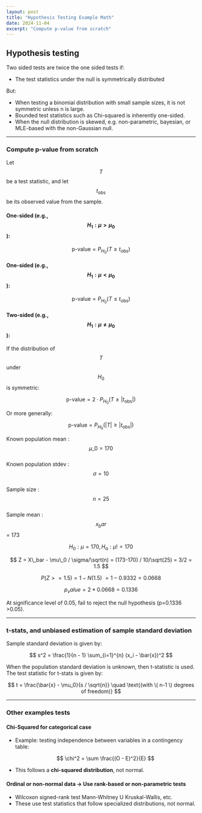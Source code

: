 ```yaml
---
layout: post
title: "Hypothesis Testing Example Math"
date: 2024-11-04
excerpt: "Compute p-value from scratch"
---
```


## Hypothesis testing

Two sided tests are twice the one sided tests if:
- The test statistics under the null is symmetrically distributed

But:
- When testing a binomial distribution with small sample sizes, it is not symmetric unless n is large. 
- Bounded test statistics such as Chi-squared is inherently one-sided.
- When the null distribution is skewed, e.g. non-parametric, bayesian, or MLE-based with the non-Gaussian null.

---

### Compute p-value from scratch

Let $$ T $$ be a test statistic, and let $$ t_{\text{obs}} $$ be its observed value from the sample.  

#### One-sided (e.g., $$ H_1: \mu > \mu_0 $$):

$$
\text{p-value} = P_{H_0}(T \geq t_{\text{obs}})
$$

#### One-sided (e.g., $$ H_1: \mu < \mu_0 $$):

$$
\text{p-value} = P_{H_0}(T \leq t_{\text{obs}})
$$

#### Two-sided (e.g., $$ H_1: \mu \neq \mu_0 $$):

If the distribution of $$ T $$ under $$ H_0 $$ is symmetric:

$$
\text{p-value} = 2 \cdot P_{H_0}(T \geq |t_{\text{obs}}|)
$$

Or more generally:

$$
\text{p-value} = P_{H_0}(|T| \geq |t_{\text{obs}}|)
$$  
  
Known population mean : $$ \mu\_0 = 170 $$  
Known population stdev : $$ \sigma = 10 $$  
Sample size : $$ n = 25 $$  
Sample mean : $$ x_bar $$ = 173  

$$ 
H_0 : \mu = 170, H_a : \mu != 170 
$$  
  
$$
Z = X\_bar - \mu\_0 / \sigma/\sqrt(n) = (173-170) / 10/\sqrt(25) = 3/2 = 1.5
$$

$$
P (Z >= 1.5) = 1- N(1.5) ~= 1-0.9332 = 0.0668
$$

$$
p_value = 2 * 0.0668 = 0.1336
$$

At significance level of 0.05, fail to reject the null hypothesis (p=0.1336 >0.05).

---

### t-stats, and unbiased estimation of sample standard deviation 

Sample standard deviation is given by:  
  
$$
s^2 = \frac{1}{n - 1} \sum_{i=1}^{n} (x_i - \bar{x})^2
$$

When the population standard deviation is unknown, then t-statistic is used.  
The test statistic for t-stats is given by: 
  
$$
t = \frac{\bar{x} - \mu_0}{s / \sqrt{n}} \quad \text{(with \( n-1 \) degrees of freedom)}
$$

---

### Other examples tests 

#### Chi-Squared for categorical case
- Example: testing independence between variables in a contingency table:  

  $$
  \chi^2 = \sum \frac{(O - E)^2}{E}
  $$
    
- This follows a **chi-squared distribution**, not normal.

#### Ordinal or non-normal data → Use rank-based or non-parametric tests
- Wilcoxon signed-rank test Mann-Whitney U Kruskal-Wallis, etc.
- These use test statistics that follow specialized distributions, not normal.

